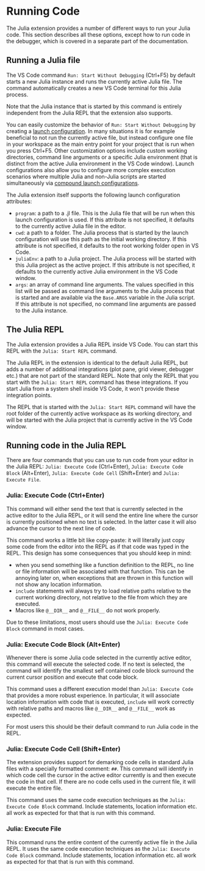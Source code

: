 # Running Code

The Julia extension provides a number of different ways to run your Julia code. This section describes all these options, except how to run code in the debugger, which is covered in a separate part of the documentation.

## Running a Julia file

The VS Code command `Run: Start Without Debugging` (Ctrl+F5) by default starts a new Julia instance and runs the currently active Julia file. The command automatically creates a new VS Code terminal for this Julia process.

Note that the Julia instance that is started by this command is entirely independent from the Julia REPL that the extension also supports.

You can easily customize the behavior of `Run: Start Without Debugging` by creating a [launch configuration](https://code.visualstudio.com/docs/editor/debugging#_launch-configurations). In many situations it is for example beneficial to not run the currently active file, but instead configure one file in your workspace as the main entry point for your project that is run when you press Ctrl+F5. Other customization options include custom working directories, command line arguments or a specific Julia environment (that is distinct from the active Julia environment in the VS Code window). Launch configurations also allow you to configure more complex execution scenarios where multiple Julia and non-Julia scripts are started simultaneously via [compound launch configurations](https://code.visualstudio.com/docs/editor/debugging#_compound-launch-configurations).

The Julia extension itself supports the following launch configuration attributes:

- `program`: a path to a .jl file. This is the Julia file that will be run when this launch configuration is used. If this attribute is not specified, it defaults to the currently active Julia file in the editor.
- `cwd`: a path to a folder. The Julia process that is started by the launch configuration will use this path as the initial working directory. If this attribute is not specified, it defaults to the root working folder open in VS Code.
- `juliaEnv`: a path to a Julia project. The Julia process will be started with this Julia project as the active project. If this attribute is not specified, it defaults to the currently active Julia environment in the VS Code window.
- `args`: an array of command line arguments. The values specified in this list will be passed as command line arguments to the Julia process that is started and are available via the `Base.ARGS` variable in the Julia script. If this attribute is not specified, no command line arguments are passed to the Julia instance.

## The Julia REPL

The Julia extension provides a Julia REPL inside VS Code. You can start this REPL with the `Julia: Start REPL` command.

The Julia REPL in the extension is identical to the default Julia REPL, but adds a number of additional integrations (plot pane, grid viewer, debugger etc.) that are not part of the standard REPL. Note that only the REPL that you start with the `Julia: Start REPL` command has these integrations. If you start Julia from a system shell inside VS Code, it won't provide these integration points.

The REPL that is started with the `Julia: Start REPL` command will have the root folder of the currently active workspace as its working directory, and will be started with the Julia project that is currently active in the VS Code window.

## Running code in the Julia REPL

There are four commands that you can use to run code from your editor in the Julia REPL: `Julia: Execute Code` (Ctrl+Enter), `Julia: Execute Code Block` (Alt+Enter), `Julia: Execute Code Cell` (Shift+Enter) and `Julia: Execute File`.

### Julia: Execute Code (Ctrl+Enter)

This command will either send the text that is currently selected in the active editor to the Julia REPL, or it will send the entire line where the cursor is currently positioned when no text is selected. In the latter case it will also advance the cursor to the next line of code.

This command works a little bit like copy-paste: it will literally just copy some code from the editor into the REPL as if that code was typed in the REPL. This design has some consequences that you should keep in mind:
- when you send something like a function definition to the REPL, no line or file information will be associated with that function. This can be annoying later on, when exceptions that are thrown in this function will not show any location information.
- `include` statements will always try to load relative paths relative to the current working directory, not relative to the file from which they are executed.
- Macros like `@__DIR__` and `@__FILE__` do not work properly.

Due to these limitations, most users should use the `Julia: Execute Code Block` command in most cases.

### Julia: Execute Code Block (Alt+Enter)

Whenever there is some Julia code selected in the currently active editor, this command will execute the selected code. If no text is selected, the command will identify the smallest self contained code block surround the current cursor position and execute that code block.

This command uses a different execution model than `Julia: Execute Code` that provides a more robust experience. In particular, it will associate location information with code that is executed, `include` will work correctly with relative paths and macros like `@__DIR__` and `@__FILE__` work as expected.

For most users this should be their default command to run Julia code in the REPL.

### Julia: Execute Code Cell (Shift+Enter)

The extension provides support for demarking code cells in standard Julia files with a specially formatted comment: `##`. This command will identify in which code cell the cursor in the active editor currently is and then execute the code in that cell. If there are no code cells used in the current file, it will execute the entire file.

This command uses the same code execution techniques as the `Julia: Execute Code Block` command. Include statements, location information etc. all work as expected for that that is run with this command.

### Julia: Execute File 

This command runs the entire content of the currently active file in the Julia REPL. It uses the same code execution techniques as the `Julia: Execute Code Block` command. Include statements, location information etc. all work as expected for that that is run with this command.
